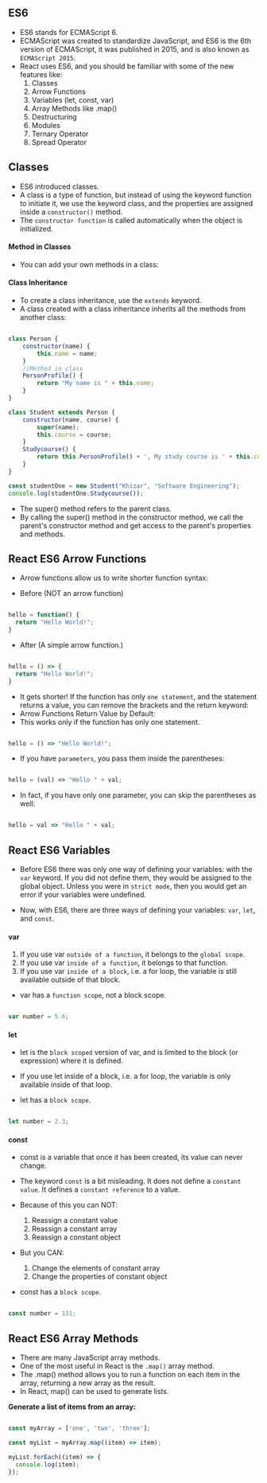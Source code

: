 ## ES6

- ES6 stands for ECMAScript 6.
- ECMAScript was created to standardize JavaScript, and ES6 is the 6th version of ECMAScript, it was published in 2015, and is also known as `ECMAScript 2015`.
- React uses ES6, and you should be familiar with some of the new features like:
  1. Classes
  2. Arrow Functions
  3. Variables (let, const, var)
  4. Array Methods like .map()
  5. Destructuring
  6. Modules
  7. Ternary Operator
  8. Spread Operator

## Classes

- ES6 introduced classes.
- A class is a type of function, but instead of using the keyword function to initiate it, we use the keyword class, and the properties are assigned inside a `constructor()` method.
- The `constructor function` is called automatically when the object is initialized.



#### Method in Classes
- You can add your own methods in a class:

#### Class Inheritance
- To create a class inheritance, use the `extends` keyword.
- A class created with a class inheritance inherits all the methods from another class:

```jsx

class Person {
    constructor(name) {
        this.name = name;
    }
    //Method in class
    PersonProfile() {
        return "My name is " + this.name;
    }
}

class Student extends Person {
    constructor(name, course) {
        super(name);
        this.course = course;
    }
    Studycourse() {
        return this.PersonProfile() + ', My study course is ' + this.course;
    }
}

const studentOne = new Student("Khizar", "Software Engineering");
console.log(studentOne.Studycourse());

```

- The super() method refers to the parent class.
- By calling the super() method in the constructor method, we call the parent's constructor method and get access to the parent's properties and methods.

## React ES6 Arrow Functions

- Arrow functions allow us to write shorter function syntax:

- Before (NOT an arrow function)

```jsx

hello = function() {
  return "Hello World!";
}

```

- After (A simple arrow function.)

```jsx

hello = () => {
  return "Hello World!";
}

```

- It gets shorter! If the function has only `one statement`, and the statement returns a value, you can remove the brackets and the return keyword:
- Arrow Functions Return Value by Default:
- This works only if the function has only one statement.

```jsx

hello = () => "Hello World!";

```

- If you have `parameters`, you pass them inside the parentheses:

```jsx

hello = (val) => "Hello " + val;

```
- In fact, if you have only one parameter, you can skip the parentheses as well:

```jsx

hello = val => "Hello " + val;

```

## React ES6 Variables

- Before ES6 there was only one way of defining your variables: with the `var` keyword. If you did not define them, they would be assigned to the global object. Unless you were in `strict mode`, then you would get an error if your variables were undefined.

- Now, with ES6, there are three ways of defining your variables: `var`, `let`, and `const`.

#### var

  1. If you use var `outside of a function`, it belongs to the `global scope`.  
  2. If you use var `inside of a function`, it belongs to that function.
  3. If you use var `inside of a block`, i.e. a for loop, the variable is still available outside of that block.

- var has a `function scope`, not a block scope.

```jsx

var number = 5.6;

```

#### let

- let is the `block scoped` version of var, and is limited to the block (or expression) where it is defined.
- If you use let inside of a block, i.e. a for loop, the variable is only available inside of that loop.

- let has a `block scope`.

```jsx

let number = 2.3;

```

#### const

- const is a variable that once it has been created, its value can never change.
- The keyword `const` is a bit misleading. It does not define a `constant value`. It defines a `constant reference` to a value.

- Because of this you can NOT:
  1. Reassign a constant value
  2. Reassign a constant array
  3. Reassign a constant object
  
- But you CAN:
  1. Change the elements of constant array
  2. Change the properties of constant object

- const has a `block scope`.

```jsx

const number = 131;

```

## React ES6 Array Methods

- There are many JavaScript array methods.
- One of the most useful in React is the `.map()` array method.
- The .map() method allows you to run a function on each item in the array, returning a new array as the result.
- In React, map() can be used to generate lists.

**Generate a list of items from an array:**

```jsx

const myArray = ['one', 'two', 'three'];

const myList = myArray.map((item) => item);

myList.forEach((item) => {
  console.log(item);
});

```


